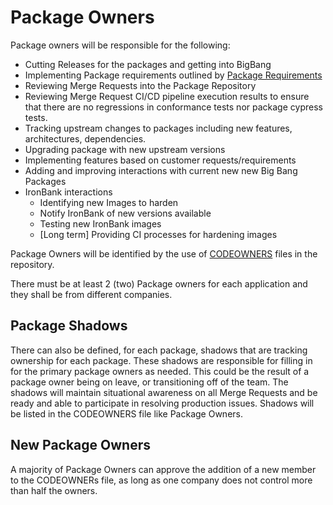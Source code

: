 # Package Owners

Package owners will be responsible for the following:

* Cutting Releases for the packages and getting into BigBang
* Implementing Package requirements outlined by [Package Requirements](PackageRequirements.md)
* Reviewing Merge Requests into the Package Repository
* Reviewing Merge Request CI/CD pipeline execution results to ensure that there are no regressions in conformance tests nor package cypress tests.  
* Tracking upstream changes to packages including new features, architectures, dependencies.
* Upgrading package with new upstream versions
* Implementing features based on customer requests/requirements
* Adding and improving interactions with current new new Big Bang Packages
* IronBank interactions
  * Identifying new Images to harden
  * Notify IronBank of new versions available
  * Testing new IronBank images
  * [Long term] Providing CI processes for hardening images

Package Owners will be identified by the use of [CODEOWNERS](https://docs.gitlab.com/ee/user/project/code_owners.html) files in the repository.

There must be at least 2 (two) Package owners for each application and they shall be from different companies.

## Package Shadows

There can also be defined, for each package, shadows that are tracking ownership for each package.  These shadows are responsible for filling in for the primary package
owners as needed.  This could be the result of a package owner being on leave, or transitioning off of the team.  The shadows will maintain situational awareness on all
Merge Requests and be ready and able to participate in resolving production issues.  Shadows will be listed in the CODEOWNERS file like Package Owners.

## New Package Owners

A majority of Package Owners can approve the addition of a new member to the CODEOWNERs file, as long as one company does not control more than half the owners.
